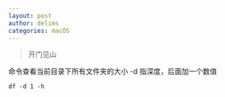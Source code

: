 ```yaml
---
layout: post
author: delims
categories: macOS
---
```


> 开门见山


命令查看当前目录下所有文件夹的大小 -d 指深度，后面加一个数值
```
df -d 1 -h 
```
